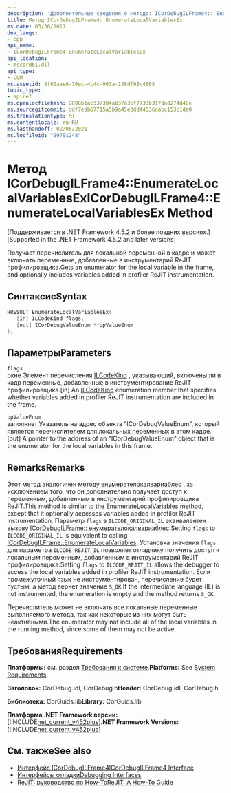 ```yaml
---
description: 'Дополнительные сведения о методе: ICorDebugILFrame4:: EnumerateLocalVariablesEx'
title: Метод ICorDebugILFrame4::EnumerateLocalVariablesEx
ms.date: 03/30/2017
dev_langs:
- cpp
api_name:
- ICorDebugILFrame4.EnumerateLocalVariablesEx
api_location:
- mscordbi.dll
api_type:
- COM
ms.assetid: 6f60aae6-70ec-4c4c-963a-138df98c4668
topic_type:
- apiref
ms.openlocfilehash: 8808b1ac337304ab37a35f7733b317dad274d48e
ms.sourcegitcommit: ddf7edb67715a5b9a45e3dd44536dabc153c1de0
ms.translationtype: MT
ms.contentlocale: ru-RU
ms.lasthandoff: 02/06/2021
ms.locfileid: "99791248"
---
```

# <a name="icordebugilframe4enumeratelocalvariablesex-method"></a><span data-ttu-id="0fa36-103">Метод ICorDebugILFrame4::EnumerateLocalVariablesEx</span><span class="sxs-lookup"><span data-stu-id="0fa36-103">ICorDebugILFrame4::EnumerateLocalVariablesEx Method</span></span>

<span data-ttu-id="0fa36-104">[Поддерживается в .NET Framework 4.5.2 и более поздних версиях.]</span><span class="sxs-lookup"><span data-stu-id="0fa36-104">[Supported in the .NET Framework 4.5.2 and later versions]</span></span>  
  
 <span data-ttu-id="0fa36-105">Получает перечислитель для локальной переменной в кадре и может включать переменные, добавленные в инструментарий ReJIT профилировщика.</span><span class="sxs-lookup"><span data-stu-id="0fa36-105">Gets an enumerator for the local variable in the frame, and optionally includes variables added in profiler ReJIT instrumentation.</span></span>  
  
## <a name="syntax"></a><span data-ttu-id="0fa36-106">Синтаксис</span><span class="sxs-lookup"><span data-stu-id="0fa36-106">Syntax</span></span>  
  
```cpp
HRESULT EnumerateLocalVariablesEx(  
   [in] ILCodeKind flags,
   [out] ICorDebugValueEnum **ppValueEnum  
);  
```  
  
## <a name="parameters"></a><span data-ttu-id="0fa36-107">Параметры</span><span class="sxs-lookup"><span data-stu-id="0fa36-107">Parameters</span></span>  

 `flags`  
 <span data-ttu-id="0fa36-108">окне Элемент перечисления [ILCodeKind](ilcodekind-enumeration.md) , указывающий, включены ли в кадр переменные, добавленные в инструментирование ReJIT профилировщика.</span><span class="sxs-lookup"><span data-stu-id="0fa36-108">[in] An [ILCodeKind](ilcodekind-enumeration.md) enumeration member that specifies whether variables added in profiler ReJIT instrumentation are included in the frame.</span></span>  
  
 `ppValueEnum`  
 <span data-ttu-id="0fa36-109">заполняет Указатель на адрес объекта "ICorDebugValueEnum", который является перечислителем для локальных переменных в этом кадре.</span><span class="sxs-lookup"><span data-stu-id="0fa36-109">[out] A pointer to the address of an "ICorDebugValueEnum" object that is the enumerator for the local variables in this frame.</span></span>  
  
## <a name="remarks"></a><span data-ttu-id="0fa36-110">Remarks</span><span class="sxs-lookup"><span data-stu-id="0fa36-110">Remarks</span></span>  

 <span data-ttu-id="0fa36-111">Этот метод аналогичен методу [енумерателокалвариаблес](icordebugilframe-enumeratelocalvariables-method.md) , за исключением того, что он дополнительно получает доступ к переменным, добавленным в инструментарий профилировщика ReJIT.</span><span class="sxs-lookup"><span data-stu-id="0fa36-111">This method is similar to the [EnumerateLocalVariables](icordebugilframe-enumeratelocalvariables-method.md) method, except that it optionally accesses variables added in profiler ReJIT instrumentation.</span></span> <span data-ttu-id="0fa36-112">Параметр `flags` в `ILCODE_ORIGINAL_IL` эквивалентен вызову [ICorDebugILFrame:: енумерателокалвариаблес](icordebugilframe-enumeratelocalvariables-method.md).</span><span class="sxs-lookup"><span data-stu-id="0fa36-112">Setting `flags` to `ILCODE_ORIGINAL_IL` is equivalent to calling [ICorDebugILFrame::EnumerateLocalVariables](icordebugilframe-enumeratelocalvariables-method.md).</span></span> <span data-ttu-id="0fa36-113">Установка значения `flags` для параметра `ILCODE_REJIT_IL` позволяет отладчику получить доступ к локальным переменным, добавленным в инструментарий ReJIT профилировщика.</span><span class="sxs-lookup"><span data-stu-id="0fa36-113">Setting `flags` to `ILCODE_REJIT_IL` allows the debugger to access the local variables added in profiler ReJIT instrumentation.</span></span> <span data-ttu-id="0fa36-114">Если промежуточный язык не инструментирован, перечисление будет пустым, а метод вернет значение `S_OK`.</span><span class="sxs-lookup"><span data-stu-id="0fa36-114">If the intermediate language (IL) is not instrumented, the enumeration is empty and the method returns `S_OK`.</span></span>  
  
 <span data-ttu-id="0fa36-115">Перечислитель может не включать все локальные переменные выполняемого метода, так как некоторые из них могут быть неактивными.</span><span class="sxs-lookup"><span data-stu-id="0fa36-115">The enumerator may not include all of the local variables in the running method, since some of them may not be active.</span></span>  
  
## <a name="requirements"></a><span data-ttu-id="0fa36-116">Требования</span><span class="sxs-lookup"><span data-stu-id="0fa36-116">Requirements</span></span>  

 <span data-ttu-id="0fa36-117">**Платформы:** см. раздел [Требования к системе](../../get-started/system-requirements.md).</span><span class="sxs-lookup"><span data-stu-id="0fa36-117">**Platforms:** See [System Requirements](../../get-started/system-requirements.md).</span></span>  
  
 <span data-ttu-id="0fa36-118">**Заголовок:** CorDebug.idl, CorDebug.h</span><span class="sxs-lookup"><span data-stu-id="0fa36-118">**Header:** CorDebug.idl, CorDebug.h</span></span>  
  
 <span data-ttu-id="0fa36-119">**Библиотека:** CorGuids.lib</span><span class="sxs-lookup"><span data-stu-id="0fa36-119">**Library:** CorGuids.lib</span></span>  
  
 <span data-ttu-id="0fa36-120">**Платформа .NET Framework версии:**[!INCLUDE[net_current_v452plus](../../../../includes/net-current-v452plus-md.md)]</span><span class="sxs-lookup"><span data-stu-id="0fa36-120">**.NET Framework Versions:** [!INCLUDE[net_current_v452plus](../../../../includes/net-current-v452plus-md.md)]</span></span>  
  
## <a name="see-also"></a><span data-ttu-id="0fa36-121">См. также</span><span class="sxs-lookup"><span data-stu-id="0fa36-121">See also</span></span>

- [<span data-ttu-id="0fa36-122">Интерфейс ICorDebugILFrame4</span><span class="sxs-lookup"><span data-stu-id="0fa36-122">ICorDebugILFrame4 Interface</span></span>](icordebugilframe4-interface.md)
- [<span data-ttu-id="0fa36-123">Интерфейсы отладки</span><span class="sxs-lookup"><span data-stu-id="0fa36-123">Debugging Interfaces</span></span>](debugging-interfaces.md)
- [<span data-ttu-id="0fa36-124">ReJIT: руководство по How-To</span><span class="sxs-lookup"><span data-stu-id="0fa36-124">ReJIT: A How-To Guide</span></span>](/archive/blogs/davbr/rejit-a-how-to-guide)
